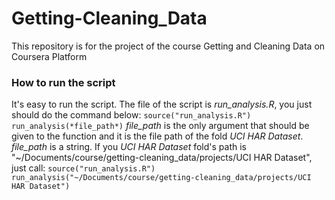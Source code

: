 # Getting-Cleaning_Data
This repository is for the project of the course Getting and Cleaning Data on Coursera Platform

### How to run the script
It's easy to run the script.
The file of the script is *run_analysis.R*, you just should do the command below:
`source("run_analysis.R")`
`run_analysis(*file_path*)`
*file_path* is the only argument that should be given to the function and it is the file path of the fold *UCI HAR Dataset*. *file_path* is a string.
If you *UCI HAR Dataset* fold's path is "~/Documents/course/getting-cleaning_data/projects/UCI HAR Dataset", just call:
`source("run_analysis.R")`
`run_analysis("~/Documents/course/getting-cleaning_data/projects/UCI HAR Dataset")`

